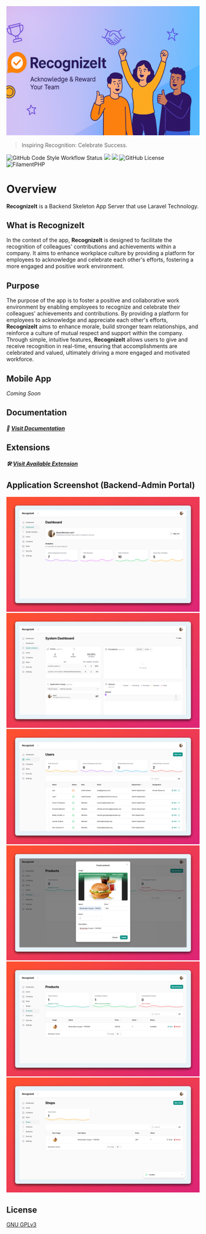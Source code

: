 ![Banner](.github/art/RecognizeIt-Banner.png)

> Inspiring Recognition: Celebrate Success.

![GitHub Code Style Workflow Status](https://img.shields.io/github/actions/workflow/status/ninshiki-project/RecognizeIt-backend-community/fix-php-code-style-issues.yml?style=flat-square&label=Code%20Style)
[![](https://img.shields.io/badge/Laravel-v11.x-FF2D20?style=flat-square&logo=laravel&logoColor=white)](#)
[![](https://img.shields.io/badge/Tailwind_CSS-v3.x-06B6D4?style=flat-square&logo=tailwind-css&logoColor=white)](#)
![GitHub License](https://img.shields.io/github/license/ninshiki-project/RecognizeIt-backend-community?style=flat-square&label=License)
![FilamentPHP](https://img.shields.io/badge/FilamentPHP-v3.x-fdae4b?style=flat-square&logo=filament&logoColor=white&label=FilamentPHP)

# Overview

**RecognizeIt** is a Backend Skeleton App Server that use Laravel Technology.

## What is **RecognizeIt**

In the context of the app, **RecognizeIt** is designed to facilitate the recognition of colleagues' contributions and achievements within a company. It aims to enhance workplace culture by providing a platform for employees to acknowledge and celebrate each other's efforts, fostering a more engaged and positive work environment.

## Purpose

The purpose of the app is to foster a positive and collaborative work environment by enabling employees to recognize and celebrate their colleagues' achievements and contributions. By providing a platform for employees to acknowledge and appreciate each other's efforts, **RecognizeIt** aims to enhance morale, build stronger team relationships, and reinforce a culture of mutual respect and support within the company. Through simple, intuitive features, **RecognizeIt** allows users to give and receive recognition in real-time, ensuring that accomplishments are celebrated and valued, ultimately driving a more engaged and motivated workforce.

## Mobile App

_Coming Soon_

## Documentation

##### :book: [Visit Documentation](https://ninshiki-project.github.io/RecognizeIt-backend-community/overview.html)

## Extensions

##### :hammer_and_wrench: [Visit Available Extension](https://ninshiki-project.github.io/RecognizeIt-backend-community/extensions.html)

## Application Screenshot (Backend-Admin Portal)
![](.github/art/RecognizeIt-Dashboard.png)
![](.github/art/RecognizeIt-System-Dashboard.png)
![](.github/art/RecognizeIt-User.png)
![](.github/art/RecognizeIt-Adding-Product.png)
![](.github/art/RecognizeIt-Product.png)
![](.github/art/RecognizeIt-Adding-Product-Shop.png)


## License

[GNU GPLv3](https://choosealicense.com/licenses/gpl-3.0/)
